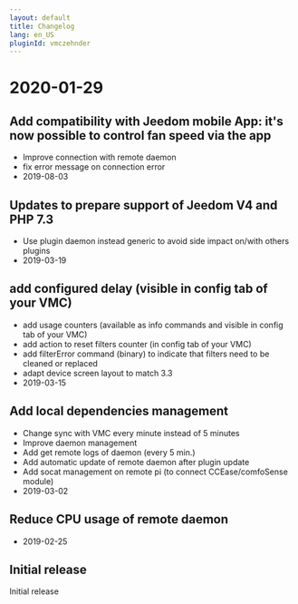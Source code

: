 ```yaml
---
layout: default
title: Changelog
lang: en_US
pluginId: vmczehnder
---
```


# 2020-01-29

## Add compatibility with Jeedom mobile App: it's now possible to control fan speed via the app

- Improve connection with remote daemon
- fix error message on connection error
- 2019-08-03

## Updates to prepare support of Jeedom V4 and PHP 7.3

- Use plugin daemon instead generic to avoid side impact on/with others plugins
- 2019-03-19

## add configured delay (visible in config tab of your VMC)

- add usage counters (available as info commands and visible in config tab of your VMC)
- add action to reset filters counter (in config tab of your VMC)
- add filterError command (binary) to indicate that filters need to be cleaned or replaced
- adapt device screen layout to match 3.3
- 2019-03-15

## Add local dependencies management

- Change sync with VMC every minute instead of 5 minutes
- Improve daemon management
- Add get remote logs of daemon (every 5 min.)
- Add automatic update of remote daemon after plugin update
- Add socat management on remote pi (to connect CCEase/comfoSense module)
- 2019-03-02

## Reduce CPU usage of remote daemon

- 2019-02-25

## Initial release

Initial release
